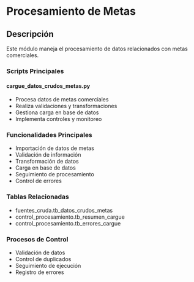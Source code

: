 # Procesamiento de Metas

## Descripción
Este módulo maneja el procesamiento de datos relacionados con metas comerciales.

### Scripts Principales

#### cargue_datos_crudos_metas.py
- Procesa datos de metas comerciales
- Realiza validaciones y transformaciones
- Gestiona carga en base de datos
- Implementa controles y monitoreo

### Funcionalidades Principales
- Importación de datos de metas
- Validación de información
- Transformación de datos
- Carga en base de datos
- Seguimiento de procesamiento
- Control de errores

### Tablas Relacionadas
- fuentes_cruda.tb_datos_crudos_metas 
- control_procesamiento.tb_resumen_cargue
- control_procesamiento.tb_errores_cargue

### Procesos de Control
- Validación de datos
- Control de duplicados
- Seguimiento de ejecución
- Registro de errores
